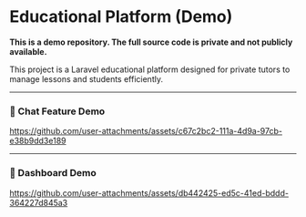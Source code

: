 # Educational Platform (Demo)

**This is a demo repository. The full source code is private and not publicly available.**

This project is a Laravel educational platform designed for private tutors to manage lessons and students efficiently.

---

### 💬 Chat Feature Demo

https://github.com/user-attachments/assets/c67c2bc2-111a-4d9a-97cb-e38b9dd3e189

---

### 🎥 Dashboard Demo

https://github.com/user-attachments/assets/db442425-ed5c-41ed-bddd-364227d845a3
